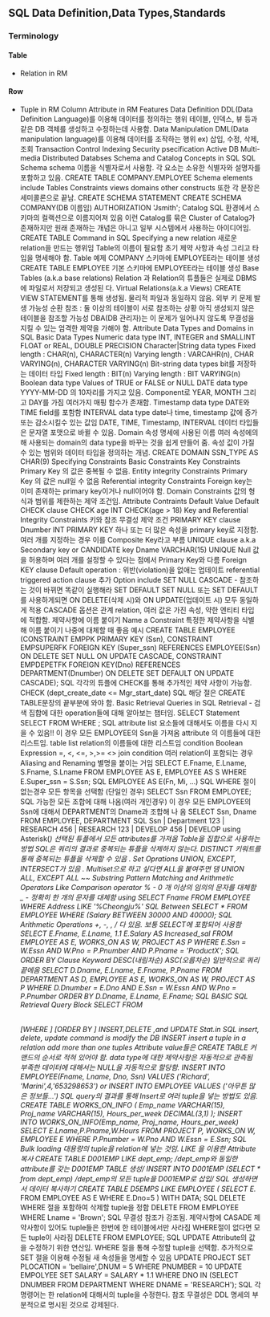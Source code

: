 ## SQL Data Definition,Data Types,Standards
### Terminology
#### Table
- Relation in RM
#### Row
- Tuple in RM
Column
Attribute in RM
Features
Data Definition
DDL(Data Definition Language)를 이용해 데이터를 정의하는 행위
테이블, 인덱스, 뷰 등과 같은 DB 객체를 생성하고 수정하는데 사용함.
Data Manipulation
DML(Data manipulation language)를 이용해 데이터를 조작하는 행위
ex) 삽입, 수정, 삭제, 조회
Transaction Control
Indexing
Security psecification
Active DB
Multi-media
Distributed Databses
Schema and Catalog Concepts in SQL
SQL Schema
schema 이름을 식별자로서 사용함.
각 요소는 소유한 식별자와 설명자를 포함하고 있음.
CREATE TABLE COMPANY.EMPLOYEE
Schema elements include
Tables
Constraints
views
domains
other constructs
또한 각 문장은 세미콜론으로 끝남.
CREATE SCHEMA STATEMENT
CREATE SCHEMA COMPANY(DB 이름임) AUTHORIZATION 'Jsmith';
Catalog
SQL 환경에서 스키마의 컬랙션으로 이름지어져 있음
이런 Catalog를 묶은 Cluster of Catalog가 존재하지만 원래 존재하는 개념은
아니고 일부 시스템에서 사용하는 아이디어임.
CREATE TABLE Command in SQL
Specifying a new relation
새로운 relation을 만드는 행위임
Table의 이름이 필요함
초기 제약 사항과 속성 그리고 타입을 명세해야 함.
Table 예제
COMPANY 스키마에 EMPLOYEE라는 테이블 생성
CREATE TABLE EMPLOYEE
기본 스키마에 EMPLOYEE라는 테이블 생성
Base Tables (a.k.a base relations)
Relation 과 Relation의 튜플들은 실제로 DBMS에 파일로서 저장되고 생성된
다.
Virtual Relations(a.k.a Views)
CREATE VIEW STATEMENT를 통해 생성됨.
물리적 파일과 동일하지 않음.
외부 키 문제 발생 가능성
순환 참조 : 둘 이상의 테이블이 서로 참조하는 상황
아직 생성되지 않은 테이블을 참조할 가능성
DBA(DB 관리자)는 이 문제가 일어나지 않도록 무결성을 지킬 수 있는 엄격한
제약을 가해야 함.
Attribute Data Types and Domains in SQL
Basic Data Types
Numeric data type
INT, INTEGER and SMALLINT
FLOAT or REAL, DOUBLE PRECISION
Character|String data types
Fixed length : CHAR(n), CHARACTER(n)
Varying length : VARCAHR(n), CHAR VARYING(n), CHARACTER
VARYING(n)
Bit-string data types
bit를 저장하는 데이터 타입
Fixed length : BIT(n)
Varying length : BIT VARYING(n)
Boolean data type
Values of TRUE or FALSE or NULL
DATE data type
YYYY-MM-DD 의 10자리를 가지고 있음.
Component로 YEAR, MONTH 그리고 DAY를 가짐
여러가지 매핑 함수가 존재함.
Timestamp data type
DATE와 TIME field를 포함함
INTERVAL data type
date나 time, timestamp 값에 증가 또는 감소시킬수 있는 값임
DATE, TIME, Timestamp, INTERVAL 데이터 타입들은 문자열 포맷으로 바뀔
수 있음.
Domain
속성 명세에 사용된 이름
여러 속성에의해 사용되는 domain의 data type을 바꾸는 것을 쉽게 만들어
줌.
속성 값이 가질 수 있는 범위와 데이터 타입을 정의하는 개념.
CREATE DOMAIN SSN_TYPE AS CHAR(9)
Specifying Constraints
Basic Constraints
Key Constraints
Primary Key 의 값은 중복될 수 없음.
Entity integrity Constraints
Primary Key 의 값은 null일 수 없음
Referential integrity Constraints
Foreign key는 이미 존재하는 primary key이거나 null이어야 함.
Domain Constraints
값의 형식과 범위를 제한하는 제약 조건임.
Attribute Contraints
Default Value
Default <value>
CHECK clause
CHECK <range>
age INT CHECK(age > 18)
Key and Referential Integrity Constraints
키와 참조 무결성 제약 조건
PRIMARY KEY clause
Dnumber INT PRIMARY KEY
하나 또는 더 많은 속성을 primary key로 지정함.
여러 개를 지정하는 경우 이를 Composite Key라고 부름
UNIQUE clause
a.k.a Secondary key or CANDIDATE key
Dname VARCHAR(15) UNIQUE
Null 값을 허용하며 여러 개를 설정할 수 있다는 점에서 Primary Key와 다름
Foreign KEY clause
Default operation : 위반(violation)을 없애는 업데이트
referential triggered action clause 추가
Option include
SET NULL
CASCADE - 참조하는 것이 바뀌면 똑같이 실행해라
SET DEFAULT
SET NULL 또는 SET DEFAULT를 사용하게되면 ON DELETE(삭제 시)와
ON UPDATE(업데이트 시) 모두 동일하게 적용
CASCADE 옵션은 관계 relation, 여러 값은 가진 속성, 약한 엔티티 타입
에 적합함.
제약사항에 이름 붙이기
Name a Constraint
특정한 제약사항을 식별해 이름 붙이기
나중에 대체할 때 좋음
예시
CREATE TABLE EMPLOYEE
(CONSTRAINT EMPPK
PRIMARY KEY (Ssn),
CONSTRAINT EMPSUPERFK
FOREIGN KEY (Super_ssn) REFERENCES
EMPLOYEE(Ssn)
ON DELETE SET NULL ON UPDATE CASCADE,
CONSTRAINT EMPDEPETFK
FOREIGN KEY(Dno) REFERENCES
DEPARTMENT(Dnumber)
ON DELETE SET DEFAULT ON UPDATE CASCADE);
SQL
각각의 튜플에 CHECK를 통해 추가적인 제약 사항이 가능함.
CHECK (dept_create_date <= Mgr_start_date)
SQL
해당 절은 CREATE TABLE문장의 끝부분에 와야 함.
Basic Retrieval Queries in SQL
Retrieval - 검색
집합에 대한 operation들에 대해 알아보는 챕터임.
SELECT Statement
SELECT <attribute list>
FROM <table list>
WHERE <condition>;
SQL
attribute list
요소들에 대해서도 이름을 다시 지을 수 있음!!
이 경우 모든 EMPLOYEE의 Ssn을 가져옴
attribute 의 이름들에 대한 리스트임.
table list
relation의 이름들에 대한 리스트임
condition
Boolean Expression
=, <, <=, >,>= <>
join condition
여러 relation이 포함되는 경우
Aliasing and Renaming
별명을 붙이는 거임
SELECT E.Fname, E.Lname, S.Fname, S.Lname
FROM EMPLOYEE AS E, EMPLOYEE AS S
WHERE E.Super_ssn = S.Ssn;
SQL
EMPLOYEE AS E(Fn, Mi, ...)
SQL
WHERE 절이 없는경우
모든 항목을 선택함 (단일인 경우)
SELECT Ssn
FROM EMPLOYEE;
SQL 가능한 모든 조합에 대해 나옴(여러 개인경우)
이 경우 모든 EMPLOYEE의 Ssn에 대해서 DEPARTMENT의 Dname과 조합해 나
옴
SELECT Ssn, Dname
FROM EMPLOYEE, DEPARTMENT
SQL
Ssn | Department
123 | RESEARCH
456 | RESEARCH
123 | DEVELOP
456 | DEVELOP
using Asterisk(*)
선택된 튜플에서 모든 attributes를 가져옴
Table을 집합으로 사용하는 방법
SQL은 쿼리의 결과로 중복되는 튜플을 삭제하지 않는다.
DISTINCT 키워트를 통해 중복되는 튜플을 삭제할 수 있음 .
Set Oprations
UNION, EXCEPT, INTERSECT가 있음 .
Multiset으로 하고 싶다면 ALL을 붙여주면 댐
UNION ALL, EXCEPT ALL ~~
Substring Pattern Matching and Arithmetic Operators
Like Comparison operator
% - 0 개 이상의 임의의 문자를 대체함
_ - 정확히 한 개의 문자를 대체함
using
SELECT Fname
FROM EMPLOYEE
WHERE Address LIKE '%Cheongju%'
SQL
Between
SELECT *
FROM EMPLOYEE
WHERE (Salary BETWEEN 30000 AND 40000);
SQL
Arithmetic Operations
+, -, *, / 다 있음.
보통 SELECT에 포함되어 사용함
SELECT E.Fname, E.Lname, 1.1* E.Salary AS Increased_sal
FROM EMPLOYEE AS E, WORKS_ON AS W, PROJECT AS P
WHERE E.Ssn = W.Essn AND W.Pno = P.Pnumber AND P.Pname =
'ProductX';
SQL
ORDER BY Clause
Keyword
DESC(내림차순)
ASC(오름차순)
일반적으로 쿼리 끝에옴
SELECT D.Dname, E.Lname, E.Fname, P.Pname
FROM DEPARTMENT AS D, EMPLOYEE AS E, WORKS_ON AS W, PROJECT
AS P
WHERE D.Dnumber = E.Dno AND E.Ssn = W.Essn AND W.Pno =
P.Pnumber
ORDER BY D.Dname, E.Lname, E.Fname;
SQL
BASIC SQL Retrieval Query Block
SELECT <attribute list>
FROM <table list>
[WHERE <condition>]
[ORDER BY <attribute list> <keyword>]
INSERT,DELETE ,and UPDATE Stat.in SQL
insert, delete, update command is modify the DB
INSERT
insert a tuple in a relation
add more than one tuples
Attribute value들은 CREATE TABLE 커맨드의 순서로 적혀 있어야 함.
data type에 대한 제약사항은 자동적으로 관측됨
부족한 데이터에 대해서는 NULL을 자동적으로 할당함.
INSERT INTO EMPLOYEE(Fname, Lname, Dno, Ssn)
VALUES ('Richard', 'Marini',4,'653298653')
or
INSERT INTO EMPLOYEE
VALUES ('아무튼 많은 정보들...')
SQL
query의 결과를 통해 Insert로 여러 tuple을 넣는 방법도 있음.
CREATE TABLE WORKS_ON_INFO
(
Emp_name VARCHAR(15),
Proj_name VARCHAR(15),
Hours_per_week DECIMAL(3,1)
);
INSERT INTO WORKS_ON_INFO(Emp_name, Proj_name,
Hours_per_week)
SELECT E.Lname,P.Pname,W.Hours
FROM PROJECT P, WORKS_ON W, EMPLOYEE E
WHERE P.Pnumber = W.Pno AND W.Essn = E.Ssn;
SQL
Bulk loading
대용량의 tuple을 relation에 넣는 것임.
LIKE 을 이용한 Attribute 복사
CREATE TABLE D001EMP LIKE dept_emp;
/*dept_emp와 동일한 attribute를 갖는 D001EMP TABLE 생성*/
INSERT INTO D001EMP (SELECT * from dept_emp)
/*dept_emp의 모든 tuple을 D001EMP로 삽입*/
SQL
생성하면서 데이터 복사하기
CREATE TABLE D5EMPS LIKE EMPLOYEE (
SELECT E.* FROM EMPLOYEE AS E WHERE E.Dno=5
) WITH DATA;
SQL DELETE
WHERE 절을 포함하여 삭제할 tuple을 정함
DELETE FROM EMPLOYEE
WHERE Lname = 'Brown';
SQL
무결성 참조가 강조됨.
제약사항에 CASADE 제약사항이 있어도 tuple들은 한번에 한 테이블에서만
사라짐
WHERE절이 없다면 모든 tuple이 사라짐
DELETE FROM EMPLOYEE;
SQL
UPDATE
Attribute의 값을 수정하기 위한 연산임.
WHERE 절을 통해 수정할 tuple을 선택함.
추가적으로 SET 절을 이용해 수정될 새 속성들을 명세할 수 있음
UPDATE PROJECT
SET PLOCATION = 'bellaire',DNUM = 5
WHERE PNUMBER = 10
UPDATE EMPOLYEE
SET SALARY = SALARY * 1.1
WHERE DNO IN (SELECT DNUMBER FROM DEPARTMENT WHERE DNAME =
'RESEARCH');
SQL
각 명령어는 한 relation에 대해서의 tuple을 수정한다.
참조 무결성은 DDL 명세의 부분적으로 명시된 것으로 강제된다.